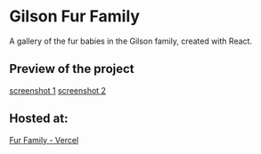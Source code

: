 # Gilson Fur Family
A gallery of the fur babies in the Gilson family, created with React. 

## Preview of the project
[screenshot 1](/public/screen1.png)
[screenshot 2](/public/screen2.png)

## Hosted at:
[Fur Family - Vercel](https://build-mxe9zohnf-wrengilson.vercel.app/)